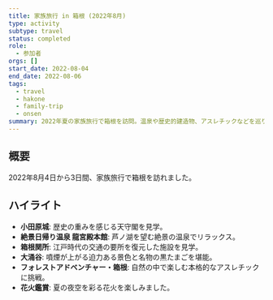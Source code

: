 ```yaml
---
title: 家族旅行 in 箱根 (2022年8月)
type: activity
subtype: travel
status: completed
role:
  - 参加者
orgs: []
start_date: 2022-08-04
end_date: 2022-08-06
tags:
  - travel
  - hakone
  - family-trip
  - onsen
summary: 2022年夏の家族旅行で箱根を訪問。温泉や歴史的建造物、アスレチックなどを巡り、リフレッシュした3日間。
---
```

## 概要

2022年8月4日から3日間、家族旅行で箱根を訪れました。

## ハイライト

- **小田原城**: 歴史の重みを感じる天守閣を見学。
- **絶景日帰り温泉 龍宮殿本館**: 芦ノ湖を望む絶景の温泉でリラックス。
- **箱根関所**: 江戸時代の交通の要所を復元した施設を見学。
- **大涌谷**: 噴煙が上がる迫力ある景色と名物の黒たまごを堪能。
- **フォレストアドベンチャー・箱根**: 自然の中で楽しむ本格的なアスレチックに挑戦。
- **花火鑑賞**: 夏の夜空を彩る花火を楽しみました。
